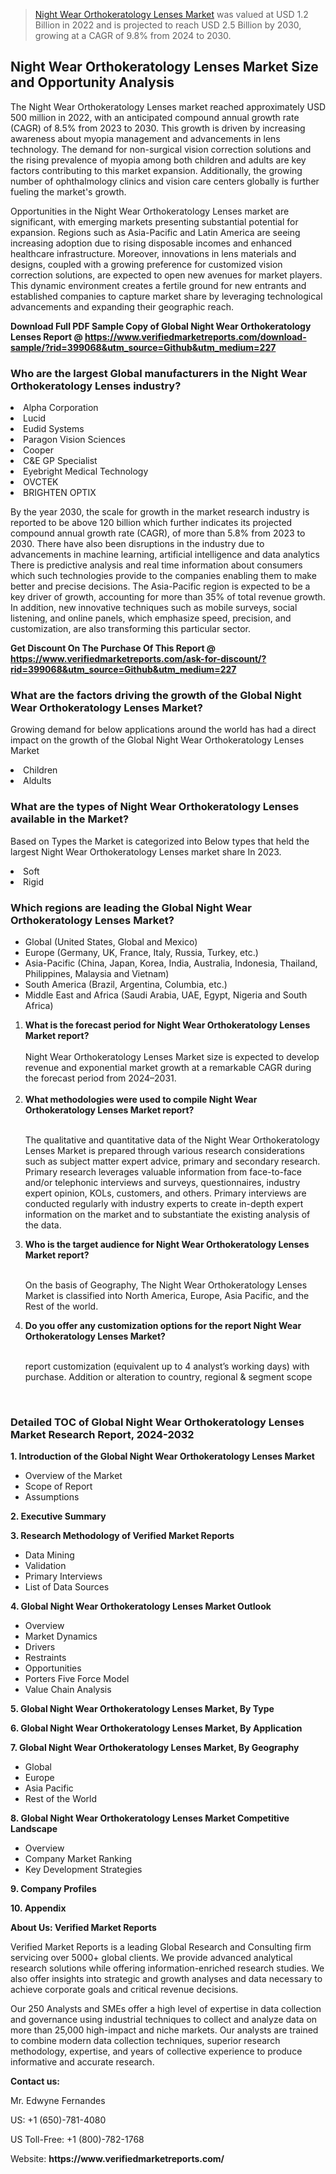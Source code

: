 <blockquote><p><p><a href="https://www.verifiedmarketreports.com/download-sample/?rid=399068&utm_source=Github&utm_medium=227" target="_blank">Night Wear Orthokeratology Lenses Market</a> was valued at USD 1.2 Billion in 2022 and is projected to reach USD 2.5 Billion by 2030, growing at a CAGR of 9.8% from 2024 to 2030.</p></blockquote><p><h2>Night Wear Orthokeratology Lenses Market Size and Opportunity Analysis</h2><p>The Night Wear Orthokeratology Lenses market reached approximately USD 500 million in 2022, with an anticipated compound annual growth rate (CAGR) of 8.5% from 2023 to 2030. This growth is driven by increasing awareness about myopia management and advancements in lens technology. The demand for non-surgical vision correction solutions and the rising prevalence of myopia among both children and adults are key factors contributing to this market expansion. Additionally, the growing number of ophthalmology clinics and vision care centers globally is further fueling the market's growth.</p><p>Opportunities in the Night Wear Orthokeratology Lenses market are significant, with emerging markets presenting substantial potential for expansion. Regions such as Asia-Pacific and Latin America are seeing increasing adoption due to rising disposable incomes and enhanced healthcare infrastructure. Moreover, innovations in lens materials and designs, coupled with a growing preference for customized vision correction solutions, are expected to open new avenues for market players. This dynamic environment creates a fertile ground for new entrants and established companies to capture market share by leveraging technological advancements and expanding their geographic reach.</p></p><p class=""><strong>Download Full PDF Sample Copy of Global Night Wear Orthokeratology Lenses Report @ <a href="https://www.verifiedmarketreports.com/download-sample/?rid=399068&amp;utm_source=Github&amp;utm_medium=227" target="_blank">https://www.verifiedmarketreports.com/download-sample/?rid=399068&amp;utm_source=Github&amp;utm_medium=227</a></strong></p><h3 id="" class="">Who are the largest Global manufacturers in the Night Wear Orthokeratology Lenses industry?</h3><p><li>Alpha Corporation</li><li> Lucid</li><li> Eudid Systems</li><li> Paragon Vision Sciences</li><li> Cooper</li><li> C&E GP Specialist</li><li> Eyebright Medical Technology</li><li> OVCTEK</li><li> BRIGHTEN OPTIX</li></p><div class=""><div class="" dir="" data-message-author-role="" data-message-id="" data-message-model-slug=""><div class=""><div class=""><div class=""><div class="" dir="" data-message-author-role="" data-message-id="" data-message-model-slug=""><div class=""><div class=""><p>By the year 2030, the scale for growth in the market research industry is reported to be above 120 billion which further indicates its projected compound annual growth rate (CAGR), of more than 5.8% from 2023 to 2030. There have also been disruptions in the industry due to advancements in machine learning, artificial intelligence and data analytics There is predictive analysis and real time information about consumers which such technologies provide to the companies enabling them to make better and precise decisions. The Asia-Pacific region is expected to be a key driver of growth, accounting for more than 35% of total revenue growth. In addition, new innovative techniques such as mobile surveys, social listening, and online panels, which emphasize speed, precision, and customization, are also transforming this particular sector.</p><p><strong>Get Discount On The Purchase Of This Report @&nbsp; <a href="https://www.verifiedmarketreports.com/ask-for-discount/?rid=399068&amp;utm_source=Github&amp;utm_medium=227" target="_blank">https://www.verifiedmarketreports.com/ask-for-discount/?rid=399068&amp;utm_source=Github&amp;utm_medium=227</a></strong></p></div></div></div></div></div></div></div></div><h3 id="" class="">What are the factors driving the growth of the Global Night Wear Orthokeratology Lenses Market?</h3><p id="" class="">Growing demand for below applications around the world has had a direct impact on the growth of the Global Night Wear Orthokeratology Lenses Market</p><p id="" class=""><li>Children</li><li> Aldults</li></p><h3 id="" class="">What are the types of Night Wear Orthokeratology Lenses available in the Market?</h3><p id="" class="">Based on Types the Market is categorized into Below types that held the largest Night Wear Orthokeratology Lenses market share In 2023.</p><p id="" class=""><li>Soft</li><li> Rigid</li></p><h3 id="" class="">Which regions are leading the Global Night Wear Orthokeratology Lenses Market?</h3><ul><li>Global (United States, Global and Mexico)</li><li>Europe (Germany, UK, France, Italy, Russia, Turkey, etc.)</li><li>Asia-Pacific (China, Japan, Korea, India, Australia, Indonesia, Thailand, Philippines, Malaysia and Vietnam)</li><li>South America (Brazil, Argentina, Columbia, etc.)</li><li>Middle East and Africa (Saudi Arabia, UAE, Egypt, Nigeria and South Africa)</li></ul><p><ol><li><strong>What is the forecast period for Night Wear Orthokeratology Lenses Market report?<br /></strong><br /><span data-sheets-root="1" data-sheets-value="{&quot;1&quot;:2,&quot;2&quot;:&quot;XXXX size is expected to develop revenue and exponential market growth at a remarkable CAGR during the forecast period from 2024&ndash;2030.&quot;}" data-sheets-userformat="{&quot;2&quot;:12674,&quot;4&quot;:{&quot;1&quot;:2,&quot;2&quot;:16776960},&quot;10&quot;:2,&quot;11&quot;:0,&quot;15&quot;:&quot;Arial&quot;,&quot;16&quot;:12}">Night Wear Orthokeratology Lenses Market size is expected to develop revenue and exponential market growth at a remarkable CAGR during the forecast period from 2024&ndash;2031.</span><br /><br /></li><li><strong>What methodologies were used to compile Night Wear Orthokeratology Lenses Market report?<br /><br /></strong><p>The qualitative and quantitative data of the&nbsp;Night Wear Orthokeratology Lenses Market is prepared through various research considerations such as subject matter expert advice, primary and secondary research. Primary research leverages valuable information from face-to-face and/or telephonic interviews and surveys, questionnaires, industry expert opinion, KOLs, customers, and others. Primary interviews are conducted regularly with industry experts to create in-depth expert information on the market and to substantiate the existing analysis of the data.&nbsp;</p></li><li><strong>Who is the target audience for Night Wear Orthokeratology Lenses Market report?<br /><br /></strong><p>On the basis of Geography, The&nbsp;Night Wear Orthokeratology Lenses Market is classified into North America, Europe, Asia Pacific, and the Rest of the world.</p></li><li><strong>Do you offer any customization options for the report Night Wear Orthokeratology Lenses Market?<br /><br /></strong><p>report customization (equivalent up to 4 analyst&rsquo;s working days) with purchase. Addition or alteration to country, regional &amp; segment scope</p><p>&nbsp;</p></li></ol></p><h3 id="" class="">Detailed TOC of Global Night Wear Orthokeratology Lenses Market Research Report, 2024-2032</h3><p id="" class=""><strong>1. Introduction of the Global Night Wear Orthokeratology Lenses Market</strong></p><ul><li>Overview of the Market</li><li>Scope of Report</li><li>Assumptions</li></ul><p id="" class=""><strong>2. Executive Summary</strong></p><p id="" class=""><strong>3. Research Methodology of&nbsp;Verified Market Reports</strong></p><ul><li>Data Mining</li><li>Validation</li><li>Primary Interviews</li><li>List of Data Sources</li></ul><p id="" class=""><strong>4. Global Night Wear Orthokeratology Lenses Market Outlook</strong></p><ul><li>Overview</li><li>Market Dynamics</li><li>Drivers</li><li>Restraints</li><li>Opportunities</li><li>Porters Five Force Model</li><li>Value Chain Analysis</li></ul><p id="" class=""><strong>5. Global Night Wear Orthokeratology Lenses Market, By&nbsp;Type</strong></p><p id="" class=""><strong>6. Global Night Wear Orthokeratology Lenses Market, By Application</strong></p><p id="" class=""><strong>7. Global Night Wear Orthokeratology Lenses Market, By Geography</strong></p><ul><li>Global</li><li>Europe</li><li>Asia Pacific</li><li>Rest of the World</li></ul><p id="" class=""><strong>8. Global Night Wear Orthokeratology Lenses Market Competitive Landscape</strong></p><ul><li>Overview</li><li>Company Market Ranking</li><li>Key Development Strategies</li></ul><p id="" class=""><strong>9. Company Profiles</strong></p><p id="" class=""><strong>10. Appendix</strong></p><p id="" class=""><strong>About Us: Verified Market Reports</strong></p><p id="" class="">Verified Market Reports is a leading Global Research and Consulting firm servicing over 5000+ global clients. We provide advanced analytical research solutions while offering information-enriched research studies. We also offer insights into strategic and growth analyses and data necessary to achieve corporate goals and critical revenue decisions.</p><p id="" class="">Our 250 Analysts and SMEs offer a high level of expertise in data collection and governance using industrial techniques to collect and analyze data on more than 25,000 high-impact and niche markets. Our analysts are trained to combine modern data collection techniques, superior research methodology, expertise, and years of collective experience to produce informative and accurate research.</p><p id="" class=""><strong>Contact us:</strong></p><p id="" class="">Mr. Edwyne Fernandes</p><p id="" class="">US: +1 (650)-781-4080</p><p id="" class="">US Toll-Free: +1 (800)-782-1768</p><p id="" class="">Website: <a target="" data-test-app-aware-link=""><strong>https://www.verifiedmarketreports.com/</strong></a></p>
